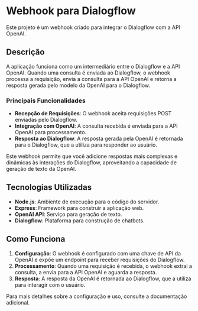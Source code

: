 # Webhook para Dialogflow

Este projeto é um webhook criado para integrar o Dialogflow com a API OpenAI.

## Descrição

A aplicação funciona como um intermediário entre o Dialogflow e a API OpenAI. Quando uma consulta é enviada ao Dialogflow, o webhook processa a requisição, envia a consulta para a API OpenAI e retorna a resposta gerada pelo modelo da OpenAI para o Dialogflow.

### Principais Funcionalidades

- **Recepção de Requisições**: O webhook aceita requisições POST enviadas pelo Dialogflow.
- **Integração com OpenAI**: A consulta recebida é enviada para a API OpenAI para processamento.
- **Resposta ao Dialogflow**: A resposta gerada pela OpenAI é retornada para o Dialogflow, que a utiliza para responder ao usuário.

Este webhook permite que você adicione respostas mais complexas e dinâmicas às interações do Dialogflow, aproveitando a capacidade de geração de texto da OpenAI.

## Tecnologias Utilizadas

- **Node.js**: Ambiente de execução para o código do servidor.
- **Express**: Framework para construir a aplicação web.
- **OpenAI API**: Serviço para geração de texto.
- **Dialogflow**: Plataforma para construção de chatbots.

## Como Funciona

1. **Configuração**: O webhook é configurado com uma chave de API da OpenAI e expõe um endpoint para receber requisições do Dialogflow.
2. **Processamento**: Quando uma requisição é recebida, o webhook extrai a consulta, a envia para a API OpenAI e aguarda a resposta.
3. **Resposta**: A resposta da OpenAI é retornada ao Dialogflow, que a utiliza para interagir com o usuário.

Para mais detalhes sobre a configuração e uso, consulte a documentação adicional.
